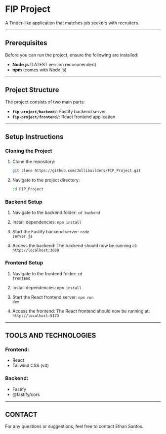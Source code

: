 # FIP Project

A Tinder-like application that matches job seekers with recruiters.

---

## Prerequisites

Before you can run the project, ensure the following are installed:

- **Node.js** (LATEST version recommended)
- **npm** (comes with Node.js)

---

## Project Structure

The project consists of two main parts:

- **`fip-project/backend/`**: Fastify backend server  
- **`fip-project/frontend/`**: React frontend application

---

## Setup Instructions

### Cloning the Project

1. Clone the repository:
   ```bash
   git clone https://github.com/Jollibuilders/FIP_Project.git

2. Navigate to the project directory:
   ```bash
   cd FIP_Project

### Backend Setup

1. Navigate to the backend folder:
<code>cd backend</code>

2. Install dependencies:
<code>npm install</code> 

3. Start the Fastify backend server:
<code>node server.js</code> 

4. Access the backend: The backend should now be running at: `http://localhost:3000`

### Frontend Setup

1. Navigate to the frontend folder:
<code>cd frontend</code> 

2. Install dependencies:
<code>npm install</code> 

3. Start the React frontend server:
<code>npm run dev</code> 

4. Access the frontend: The React frontend should now be running at: `http://localhost:5173`

---

## TOOLS AND TECHNOLOGIES

### Frontend:

- React
- Tailwind CSS (v4)

### Backend:

- Fastify
- @fastify/cors

---

## CONTACT

For any questions or suggestions, feel free to contact Ethan Santos.